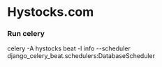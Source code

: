 # Hystocks.com

### Run celery
celery -A hystocks beat -l info --scheduler django_celery_beat.schedulers:DatabaseScheduler
